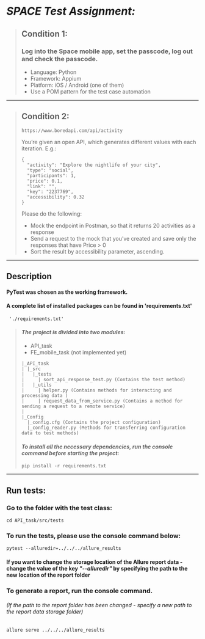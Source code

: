 # *SPACE Test Assignment:*
>## Condition 1:
> ### Log into the Space mobile app, set the passcode, log out and check the passcode.
>    - Language: Python
>    - Framework: Appium
>    - Platform: iOS / Android (one of them)
>    - Use a POM pattern for the test case automation
---

>## Condition 2:
> ~~~
> https://www.boredapi.com/api/activity
> ~~~
>  You’re given an open API, which generates different values with each iteration. E.g.: 
> ~~~
> { 
>   "activity": "Explore the nightlife of your city",
>   "type": "social",
>   "participants": 1,
>   "price": 0.1,
>   "link": "",
>   "key": "2237769",
>   "accessibility": 0.32
> }
> ~~~
> Please do the following:
> - Mock the endpoint in Postman, so that it returns 20 activities as a response 
> - Send a request to the mock that you’ve created and save only the responses that have Price > 0 
> - Sort the result by accessibility parameter, ascending.
---

## Description
#### PyTest was chosen as the working framework.
#### A complete list of installed packages can be found in 'requirements.txt'
~~~
 './requirements.txt'
~~~
> #### *The project is divided into two modules:*
> - API_task
> - FE_mobile_task (not implemented yet)
> ~~~
> |_API_task
> | |_src
> |   |_tests
> |     | sort_api_response_test.py (Contains the test method)
> |   |_utils
> |     | helper.py (Contains methods for interacting and processing data )
> |     | request_data_from_service.py (Contains a method for sending a request to a remote service)
> |
> |_Config 
>   |_config.cfg (Contains the project configuration)
>   |_config_reader.py (Methods for transferring configuration data to test methods)
> ~~~
> 
> #### *To install all the necessary dependencies, run the console command before starting the project:* 
> ~~~
> pip install -r requirements.txt
> ~~~
---
## Run tests:
### Go to the folder with the test class: 
~~~
cd API_task/src/tests
~~~
### To run the tests, please use the console command below:
~~~
pytest --alluredir=../../../allure_results
~~~
#### If you want to change the storage location of the Allure report data - change the value of the key *"--alluredir"* by specifying the path to the new location of the report folder
####
### To generate a report, run the console command.
###### _(If the path to the report folder has been changed - specify a new path to the report data storage folder)_
~~~
allure serve ../../../allure_results
~~~
